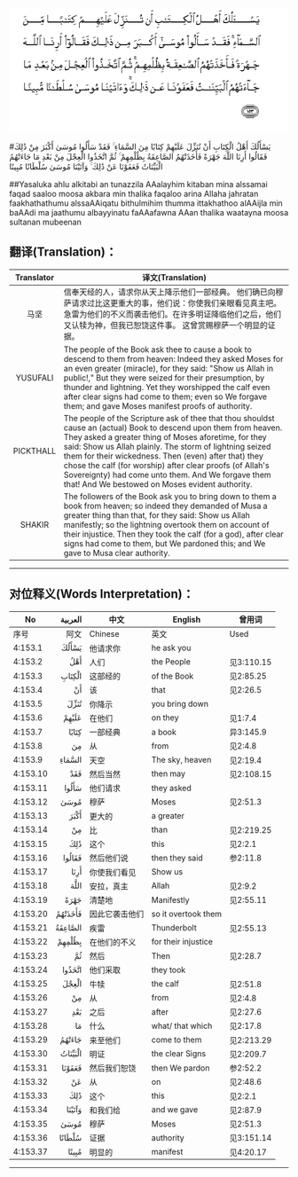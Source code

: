 ![004:153](images/004_153.gif)

#يَسْأَلُكَ أَهْلُ الْكِتَابِ أَنْ تُنَزِّلَ عَلَيْهِمْ كِتَابًا مِنَ السَّمَاءِ ۚ فَقَدْ سَأَلُوا مُوسَىٰ أَكْبَرَ مِنْ ذَٰلِكَ فَقَالُوا أَرِنَا اللَّهَ جَهْرَةً فَأَخَذَتْهُمُ الصَّاعِقَةُ بِظُلْمِهِمْ ۚ ثُمَّ اتَّخَذُوا الْعِجْلَ مِنْ بَعْدِ مَا جَاءَتْهُمُ الْبَيِّنَاتُ فَعَفَوْنَا عَنْ ذَٰلِكَ ۚ وَآتَيْنَا مُوسَىٰ سُلْطَانًا مُبِينًا 

##Yasaluka ahlu alkitabi an tunazzila AAalayhim kitaban mina alssamai faqad saaloo moosa akbara min thalika faqaloo arina Allaha jahratan faakhathathumu alssaAAiqatu bithulmihim thumma ittakhathoo alAAijla min baAAdi ma jaathumu albayyinatu faAAafawna AAan thalika waatayna moosa sultanan mubeenan 

## 翻译(Translation)：

| Translator | 译文(Translation)                                            |
| :--------: | ------------------------------------------------------------ |
|    马坚    | 信奉天经的人，请求你从天上降示他们一部经典。 他们确已向穆萨请求过比这更重大的事，他们说：你使我们亲眼看见真主吧。 急雷为他们的不义而袭击他们。在许多明证降临他们之后，他们又认犊为神，但我已恕饶这件事。 这曾赏赐穆萨一个明显的证据。 |
|  YUSUFALI  | The people of the Book ask thee to cause a book to descend to them from heaven: Indeed they asked Moses for an even greater (miracle), for they said: "Show us Allah in public!," But they were seized for their presumption, by thunder and lightning. Yet they worshipped the calf even after clear signs had come to them; even so We forgave them; and gave Moses manifest proofs of authority. |
| PICKTHALL  | The people of the Scripture ask of thee that thou shouldst cause an (actual) Book to descend upon them from heaven. They asked a greater thing of Moses aforetime, for they said: Show us Allah plainly. The storm of lightning seized them for their wickedness. Then (even) after that) they chose the calf (for worship) after clear proofs (of Allah's Sovereignty) had come unto them. And We forgave them that! And We bestowed on Moses evident authority. |
|   SHAKIR   | The followers of the Book ask you to bring down to them a book from heaven; so indeed they demanded of Musa a greater thing than that, for they said: Show us Allah manifestly; so the lightning overtook them on account of their injustice. Then they took the calf (for a god), after clear signs had come to them, but We pardoned this; and We gave to Musa clear authority. |

---

## 对位释义(Words Interpretation)：

| No   | العربية | 中文    | English | 曾用词 |
| ---- | ------: | ------- | ------- | ------ |
| 序号 |    阿文 | Chinese | 英文    | Used   |
| 4:153.1  | يَسْأَلُكَ   | 他请求你       | he ask you          |            |
| 4:153.2  | أَهْلُ     | 人们           | the People          | 见3:110.15 |
| 4:153.3  | الْكِتَابِ  | 这部经的       | of the Book         | 见2:85.25  |
| 4:153.4  | أَنْ      | 该             | that                | 见2:26.5   |
| 4:153.5  | تُنَزِّلَ    | 你降示         | you bring down      |            |
| 4:153.6  | عَلَيْهِمْ   | 在他们         | on they             | 见1:7.4    |
| 4:153.7  | كِتَابًا   | 一部经典       | a book              | 异3:145.9  |
| 4:153.8  | مِنَ      | 从             | from                | 见2:4.8    |
| 4:153.9  | السَّمَاءِ  | 天空           | The sky, heaven     | 见2:19.4   |
| 4:153.10 | فَقَدْ     | 然后当然       | then may            | 见2:108.15 |
| 4:153.11 | سَأَلُوا   | 他们请求       | they asked          |            |
| 4:153.12 | مُوسَىٰ    | 穆萨           | Moses               | 见2:51.3   |
| 4:153.13 | أَكْبَرَ    | 更大的         | a greater           |            |
| 4:153.14 | مِنْ      | 比             | than                | 见2:219.25 |
| 4:153.15 | ذَٰلِكَ     | 这个           | this                | 见2:2.1    |
| 4:153.16 | فَقَالُوا  | 然后他们说     | then they said      | 参2:11.8   |
| 4:153.17 | أَرِنَا    | 你使我们看见   | Show us             |            |
| 4:153.18 | اللَّهَ    | 安拉，真主     | Allah               | 见2:9.2 |
| 4:153.19 | جَهْرَةً    | 清楚地         | Manifestly          | 见2:55.11  |
| 4:153.20 | فَأَخَذَتْهُمُ | 因此它袭击他们 | so it overtook them |            |
| 4:153.21 | الصَّاعِقَةُ | 疾雷           | Thunderbolt         | 见2:55.13  |
| 4:153.22 | بِظُلْمِهِمْ  | 在他们的不义   | for their injustice |            |
| 4:153.23 | ثُمَّ      | 然后           | Then                | 见2:28.7   |
| 4:153.24 | اتَّخَذُوا  | 他们采取       | they took           |            |
| 4:153.25 | الْعِجْلَ   | 牛犊           | the calf            | 见2:51.8   |
| 4:153.26 | مِنْ      | 从             | from                | 见2:4.8    |
| 4:153.27 | بَعْدِ     | 之后           | after               | 见2:27.6   |
| 4:153.28 | مَا      | 什么           | what/ that which    | 见2:17.8   |
| 4:153.29 | جَاءَتْهُمُ  | 来至他们       | come to them        | 见2:213.29 |
| 4:153.30 | الْبَيِّنَاتُ | 明证           | the clear Signs     | 见2:209.7  |
| 4:153.31 | فَعَفَوْنَا  | 然后我们恕饶   | then We pardon      | 参2:52.2   |
| 4:153.32 | عَنْ      | 从             | on                  | 见2:48.6   |
| 4:153.33 | ذَٰلِكَ     | 这个           | this                | 见2:2.1    |
| 4:153.34 | وَآتَيْنَا  | 和我们给       | and we gave         | 见2:87.9   |
| 4:153.35 | مُوسَىٰ    | 穆萨           | Moses               | 见2:51.3   |
| 4:153.36 | سُلْطَانًا  | 证据           | authority           | 见3:151.14 |
| 4:153.37 | مُبِينًا   | 明显的         | manifest            | 见4:20.17  |

---
